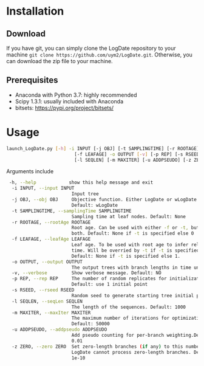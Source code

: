 # Installation
## Download
If you have git, you can simply clone the LogDate repository to your machine `git clone https://github.com/uym2/LogDate.git`. Otherwise, you can download the zip file to your machine.
## Prerequisites
- Anaconda with Python 3.7: highly recommended
- Scipy 1.3.1: usually included with Anaconda
- bitsets: https://pypi.org/project/bitsets/

# Usage
```bash
launch_LogDate.py [-h] -i INPUT [-j OBJ] [-t SAMPLINGTIME] [-r ROOTAGE]
                         [-f LEAFAGE] -o OUTPUT [-v] [-p REP] [-s RSEED]
                         [-l SEQLEN] [-m MAXITER] [-u ADDPSEUDO] [-z ZERO]
```
Arguments include

```bash
 -h, --help            show this help message and exit
  -i INPUT, --input INPUT
                        Input tree
  -j OBJ, --obj OBJ     Objective function. Either LogDate or wLogDate.
                        Default: wLogDate
  -t SAMPLINGTIME, --samplingTime SAMPLINGTIME
                        Sampling time at leaf nodes. Default: None
  -r ROOTAGE, --rootAge ROOTAGE
                        Root age. Can be used with either -f or -t, but not
                        both. Default: None if -t is specified else 0
  -f LEAFAGE, --leafAge LEAFAGE
                        Leaf age. To be used with root age to infer relative
                        time. Will be overried by -t if -t is specified.
                        Default: None if -t is specified else 1.
  -o OUTPUT, --output OUTPUT
                        The output trees with branch lengths in time unit.
  -v, --verbose         Show verbose message. Default: NO
  -p REP, --rep REP     The number of random replicates for initialization.
                        Default: use 1 initial point
  -s RSEED, --rseed RSEED
                        Random seed to generate starting tree initial points
  -l SEQLEN, --seqLen SEQLEN
                        The length of the sequences. Default: 1000
  -m MAXITER, --maxIter MAXITER
                        The maximum number of iterations for optimization.
                        Default: 50000
  -u ADDPSEUDO, --addpseudo ADDPSEUDO
                        Add pseudo counting for per-branch weighting.Default:
                        0.01
  -z ZERO, --zero ZERO  Set zero-length branches (if any) to this number.
                        LogDate cannot process zero-length branches. Default:
                        1e-10
```
